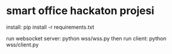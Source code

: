 smart office hackaton projesi
===============================

install: pip install -r requirements.txt

run websocket server:
    python wss/wss.py
then run client:
    python wss/client.py